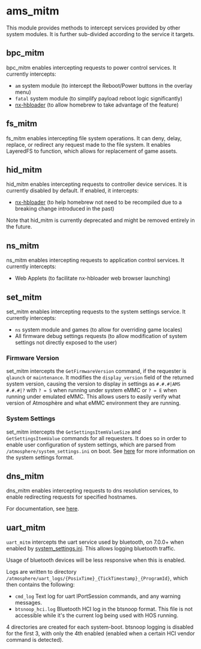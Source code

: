 # ams_mitm
This module provides methods to intercept services provided by other system modules. It is further sub-divided according to the service it targets.

## bpc_mitm
bpc_mitm enables intercepting requests to power control services. It currently intercepts:
+ `am` system module (to intercept the Reboot/Power buttons in the overlay menu)
+ `fatal` system module (to simplify payload reboot logic significantly)
+ [nx-hbloader](https://github.com/switchbrew/nx-hbloader) (to allow homebrew to take advantage of the feature)

## fs_mitm
fs_mitm enables intercepting file system operations. It can deny, delay, replace, or redirect any request made to the file system. It enables LayeredFS to function, which allows for replacement of game assets.

## hid_mitm
hid_mitm enables intercepting requests to controller device services. It is currently disabled by default. If enabled, it intercepts:
+ [nx-hbloader](https://github.com/switchbrew/nx-hbloader) (to help homebrew not need to be recompiled due to a breaking change introduced in the past)

Note that hid_mitm is currently deprecated and might be removed entirely in the future.

## ns_mitm
ns_mitm enables intercepting requests to application control services. It currently intercepts:
+ Web Applets (to facilitate nx-hbloader web browser launching)

## set_mitm
set_mitm enables intercepting requests to the system settings service. It currently intercepts:
+ `ns` system module and games (to allow for overriding game locales)
+ All firmware debug settings requests (to allow modification of system settings not directly exposed to the user)

### Firmware Version
set_mitm intercepts the `GetFirmwareVersion` command, if the requester is `qlaunch` or `maintenance`.
It modifies the `display_version` field of the returned system version, causing the version to display
in settings as `#.#.#|AMS #.#.#|?` with `? = S` when running under system eMMC or `? = E` when running under emulated eMMC. This allows users to easily verify what version of Atmosphère and what eMMC environment they are running.

### System Settings
set_mitm intercepts the `GetSettingsItemValueSize` and `GetSettingsItemValue` commands for all requesters.
It does so in order to enable user configuration of system settings, which are parsed from `/atmosphere/system_settings.ini` on boot. See [here](../../features/configurations.md) for more information on the system settings format.

## dns_mitm
dns_mitm enables intercepting requests to dns resolution services, to enable redirecting requests for specified hostnames.

For documentation, see [here](../../features/dns_mitm.md).

## uart_mitm
`uart_mitm` intercepts the uart service used by bluetooth, on 7.0.0+ when enabled by [system_settings.ini](../../features/configurations.md). This allows logging bluetooth traffic.

Usage of bluetooth devices will be less responsive when this is enabled.

Logs are written to directory `/atmosphere/uart_logs/{PosixTime}_{TickTimestamp}_{ProgramId}`, which then contains the following:
+ `cmd_log` Text log for uart IPortSession commands, and any warning messages.
+ `btsnoop_hci.log` Bluetooth HCI log in the btsnoop format. This file is not accessible while it's the current log being used with HOS running.

4 directories are created for each system-boot. btsnoop logging is disabled for the first 3, with only the 4th enabled (enabled when a certain HCI vendor command is detected).
